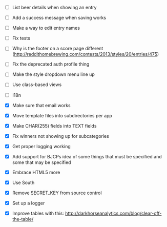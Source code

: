 - [ ] List beer details when showing an entry
- [ ] Add a success message when saving works
- [ ] Make a way to edit entry names
- [ ] Fix tests
- [ ] Why is the footer on a score page different (http://reddithomebrewing.com/contests/2013/styles/20/entries/475)
- [ ] Fix the deprecated auth profile thing
- [ ] Make the style dropdown menu line up
- [ ] Use class-based views
- [ ] I18n

- [X] Make sure that email works
- [X] Move template files into subdirectories per app
- [X] Make CHAR(255) fields into TEXT fields
- [X] Fix winners not showing up for subcategories
- [X] Get proper logging working
- [X] Add support for BJCPs idea of some things that must be specified and some that may be specified
- [X] Embrace HTML5 more
- [X] Use South
- [X] Remove SECRET_KEY from source control
- [X] Set up a logger
- [X] Improve tables with this: http://darkhorseanalytics.com/blog/clear-off-the-table/
